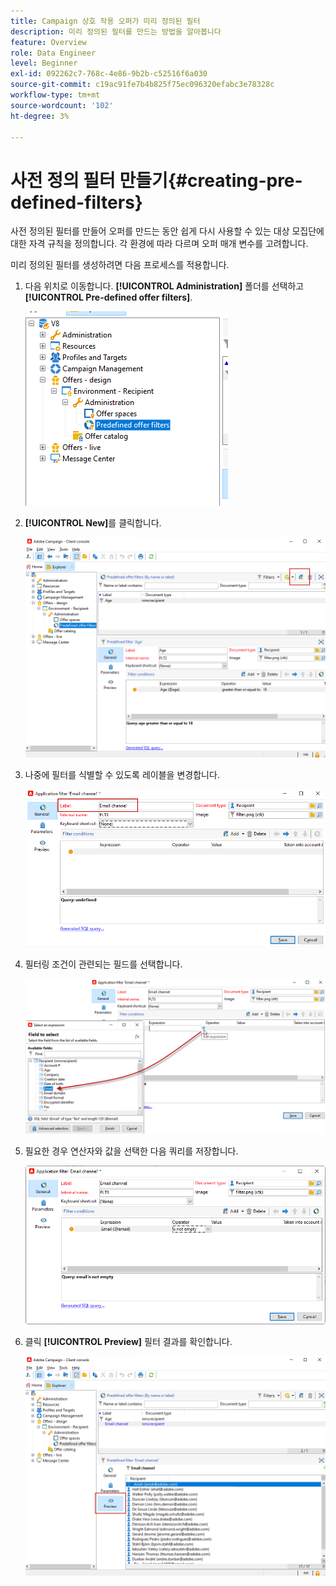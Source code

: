 ```yaml
---
title: Campaign 상호 작용 오퍼가 미리 정의된 필터
description: 미리 정의된 필터를 만드는 방법을 알아봅니다
feature: Overview
role: Data Engineer
level: Beginner
exl-id: 092262c7-768c-4e86-9b2b-c52516f6a030
source-git-commit: c19ac91fe7b4b825f75ec096320efabc3e78328c
workflow-type: tm+mt
source-wordcount: '102'
ht-degree: 3%

---
```


# 사전 정의 필터 만들기{#creating-pre-defined-filters}

사전 정의된 필터를 만들어 오퍼를 만드는 동안 쉽게 다시 사용할 수 있는 대상 모집단에 대한 자격 규칙을 정의합니다. 각 환경에 따라 다르며 오퍼 매개 변수를 고려합니다.

미리 정의된 필터를 생성하려면 다음 프로세스를 적용합니다.

1. 다음 위치로 이동합니다. **[!UICONTROL Administration]** 폴더를 선택하고 **[!UICONTROL Pre-defined offer filters]**.

   ![](assets/offer_filter_create_005.png)

1. **[!UICONTROL New]**&#x200B;를 클릭합니다.

   ![](assets/offer_filter_create_001.png)

1. 나중에 필터를 식별할 수 있도록 레이블을 변경합니다.

   ![](assets/offer_filter_create_002.png)

1. 필터링 조건이 관련되는 필드를 선택합니다.

   ![](assets/offer_filter_create_003.png)

1. 필요한 경우 연산자와 값을 선택한 다음 쿼리를 저장합니다.

   ![](assets/offer_filter_create_004.png)

1. 클릭 **[!UICONTROL Preview]** 필터 결과를 확인합니다.

   ![](assets/offer_filter_create_006.png)
